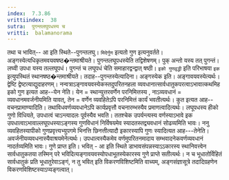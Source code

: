 ```yaml
---
index:  7.3.86
vrittiindex:  38
sutra:  पुगन्तलघुपधस्य च
vritti:  balamanorama 
---
```


तथा च भावित्-- आ इति स्थिते--पुगन्तलघु। `मिदेर्गुण` इत्यतो गुण इत्यनुवर्तते। अङ्गस्येत्यधिकृतमवयवषष्ठ�न्तमाश्रीयते। पुगन्तलघूपधस्येति तद्विशेषणम्। पुक् अन्तो यस्य तत् पुगन्तं। लघ्वी उपधा यस्य तल्लघूपधं। पुगन्तं च लघूपधं चेति समाहारद्वन्द्वात् षष्ठी। `इको गुणवृद्धी` इति परिभाषया `इक` इत्युपस्थितं स्थानषष्ठ�न्तमाश्रीयते। तदाह--पुगन्तस्येत्यादिना। अङ्गस्येक इति। अङ्गावयवस्येत्यर्थः। द्वेष्टि द्वेष्टत्याद्युदाहरणम्। नन्वत्राऽङ्गावयवस्येकस्तदुपरितनहला व्यवधानात्सार्वधातुकपरत्वाऽभावात्कथमिह इको गुण इत्यत आह--येन नेति। येन = स्थान्युत्तरवर्णेन परनिमित्तस्य , नाऽव्यवधानं = व्यवधानमवर्जनीयमिति यावत्, तेन = वर्णेन व्यवहितेऽपि परनिमित्तं कार्यं भवतीत्यर्थः। कुत इत्यत आह-- वचनप्रामाण्यादिति। तथाविधवर्णव्यवधानेऽपि कार्यप्रवृत्तौ वचनारम्भस्यैव प्रमाणत्वादित्यर्थः। लघूपधस्य हीको गुणो विधियते, उपधात्वं चाऽन्त्यादलः पूर्वस्यैव भवति। ततश्चेक उपर्यन्त्यस्य वर्णस्याऽभावे इक उपधात्वाऽभावाल्लघूपधस्याऽङ्गस्य गुणविधानं निर्विषयमेव स्यादतस्तद्व्यवधानं सोढव्यमिति भावः। ननु व्यवहितस्यापीको गुणप्रवृत्त्यभ्युपगमे भिनत्ति छिनत्तीत्यादौ इकारस्यापि गुणः स्यादित्यत आह---तेनेति। अवर्जनीयव्यवधनास्यैवाश्रयमेनेत्यर्थः। उपधात्वस्यैकमेव वर्णमुपरितनमादाय सम्भवादनेकवर्णव्यवधानं नादर्तव्यमिति भावः। गुणे प्राप्त इति। भवित् - आ इति स्थिते डाभावसंपन्नस्याऽऽकारस्य स्थानिवत्त्वेन सार्वधातुकतया तस्मिन् परे भविदित्यङ्गावयवस्योपधाभूतस्येकारस्य गुणे प्राप्ते सतीत्यर्थः। न च भूधातोर्विहितं सार्वधातुकं प्रति भूधातुरेवाऽङ्गं, न तु भवित् इति विकरणविशिष्टमिति वाच्यम्, अङ्गसंज्ञासूत्रे तदादिग्रहणेन विकरणविशिष्टस्याऽप्यङ्गत्वात्।

